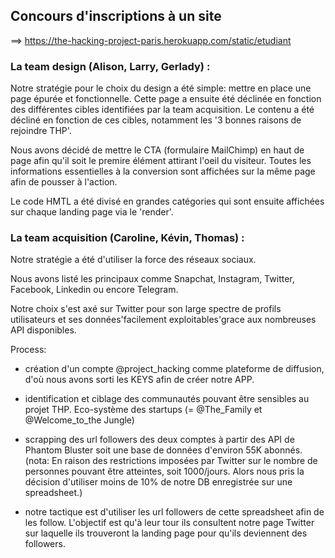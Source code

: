 ## Concours d'inscriptions à un site
==> https://the-hacking-project-paris.herokuapp.com/static/etudiant
### La team design (Alison, Larry, Gerlady) :

Notre stratégie pour le choix du design a été simple: mettre en place une page épurée et fonctionnelle. Cette page a ensuite été déclinée en fonction des différentes cibles identifiées par la team acquisition. Le contenu a été décliné en fonction de ces cibles, notamment les '3 bonnes raisons de rejoindre THP'.

Nous avons décidé de mettre le CTA (formulaire MailChimp) en haut de page afin qu'il soit le premire élément attirant l'oeil du visiteur.
Toutes les informations essentielles à la conversion sont affichées sur la même page afin de pousser à l'action.

Le code HMTL a été divisé en grandes catégories qui sont ensuite affichées sur chaque landing page via le 'render'.

### La team acquisition (Caroline, Kévin, Thomas) :

Notre stratégie a été d'utiliser la force des réseaux sociaux.

Nous avons listé les principaux comme Snapchat, Instagram, Twitter, Facebook, Linkedin ou encore Telegram.

Notre choix s'est axé sur Twitter pour son large spectre de profils utilisateurs et ses données'facilement exploitables'grace aux nombreuses API disponibles. 

Process:

- création d'un compte @project_hacking comme plateforme de diffusion, d'où nous avons sorti les KEYS afin de créer notre APP. 

- identification et ciblage des communautés pouvant être sensibles au projet THP. Eco-système des startups (= @The_Family et @Welcome_to_the Jungle)

- scrapping des url followers des deux comptes à partir des API de Phantom Bluster soit une base de données d'environ 55K abonnés. (nota: En raison des restrictions imposées par Twitter sur le nombre de personnes pouvant être atteintes, soit 1000/jours. Alors nous pris la décision d'utiliser moins de 10% de notre DB enregistrée sur une spreadsheet.)

- notre tactique est d'utiliser les url followers de cette spreadsheet afin de les follow. L'objectif est qu'à leur tour ils consultent notre page Twitter sur laquelle ils trouveront la landing page pour qu'ils deviennent des followers.


